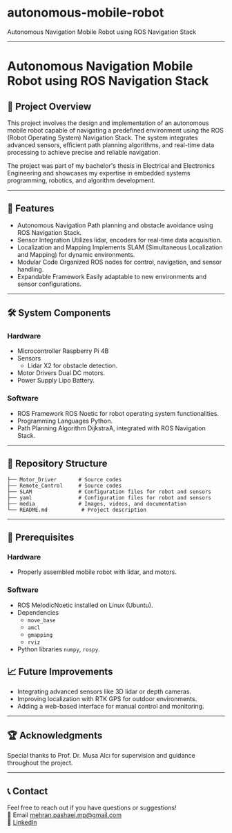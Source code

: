 # autonomous-mobile-robot
Autonomous Navigation Mobile Robot using ROS Navigation Stack

---

# Autonomous Navigation Mobile Robot using ROS Navigation Stack

## 📜 Project Overview  
This project involves the design and implementation of an autonomous mobile robot capable of navigating a predefined environment using the ROS (Robot Operating System) Navigation Stack. The system integrates advanced sensors, efficient path planning algorithms, and real-time data processing to achieve precise and reliable navigation.

The project was part of my bachelor's thesis in Electrical and Electronics Engineering and showcases my expertise in embedded systems programming, robotics, and algorithm development.

---

## 🚀 Features  
- Autonomous Navigation Path planning and obstacle avoidance using ROS Navigation Stack.  
- Sensor Integration Utilizes lidar, encoders for real-time data acquisition.  
- Localization and Mapping Implements SLAM (Simultaneous Localization and Mapping) for dynamic environments.  
- Modular Code Organized ROS nodes for control, navigation, and sensor handling.  
- Expandable Framework Easily adaptable to new environments and sensor configurations.

---

## 🛠️ System Components  

### Hardware  
- Microcontroller Raspberry Pi 4B  
- Sensors  
  - Lidar X2 for obstacle detection.     
- Motor Drivers Dual DC motors.  
- Power Supply Lipo Battery.  

### Software  
- ROS Framework ROS Noetic for robot operating system functionalities.  
- Programming Languages Python.  
- Path Planning Algorithm DijkstraA, integrated with ROS Navigation Stack.    

---

## 📂 Repository Structure  
```
├── Motor_Driver       # Source codes
├── Remote_Control     # Source codes
├── SLAM               # Configuration files for robot and sensors
├── yaml               # Configuration files for robot and sensors
├── media              # Images, videos, and documentation
└── README.md           # Project description
```

---

## 📜 Prerequisites  

### Hardware  
- Properly assembled mobile robot with lidar, and motors.  

### Software  
- ROS MelodicNoetic installed on Linux (Ubuntu).  
- Dependencies  
  - `move_base`  
  - `amcl`  
  - `gmapping`  
  - `rviz`  
- Python libraries `numpy`, `rospy`.  


## 📈 Future Improvements  
- Integrating advanced sensors like 3D lidar or depth cameras.  
- Improving localization with RTK GPS for outdoor environments.  
- Adding a web-based interface for manual control and monitoring.

---

## 🏆 Acknowledgments  
Special thanks to Prof. Dr. Musa Alcı for supervision and guidance throughout the project.

---


## 📞 Contact  
Feel free to reach out if you have questions or suggestions!  
📧 Email mehran.pashaei.mp@gmail.com  
🔗 [LinkedIn](httpswww.linkedin.cominmehran-pashaei-b582ba208)  
